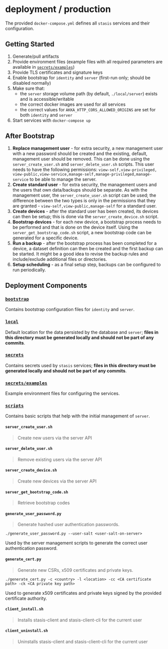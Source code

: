 # deployment / production

The provided `docker-compose.yml` defines all `stasis` services and their configuration.

## Getting Started

1) Generate/pull artifacts
2) Provide environment files (example files with all required parameters are available in [`secrets/examples`](./secrets/examples))
3) Provide TLS certificates and signature keys
4) Enable bootstrap for `identity` and `server` (first-run only; should be disabled normally)
5) Make sure that:
   * the `server` storage volume path (by default, `./local/server`) exists and is accessible/writable
   * the correct docker images are used for all services
   * the correct values for `AKKA_HTTP_CORS_ALLOWED_ORIGINS` are set for both `identity` and `server`
6) Start services with `docker-compose up`

## After Bootstrap

1) **Replace management user** - for extra security, a new management user with a new password should be created and
the existing, default, management user should be removed. This can be done using the `server_create_user.sh` and
`server_delete_user.sh` scripts. This user needs to have the following permissions:
`view-self,view-privileged, view-public,view-service,manage-self,manage-privileged,manage-service` to be able to
manage the server.
2) **Create standard user** - for extra security, the management users and the users that own data/backups should be
separate. As with the management user, the `server_create_user.sh` script can be used; the difference between the
two types is only in the permissions that they are granted - `view-self,view-public,manage-self` for a standard user.
3) **Create devices** - after the standard user has been created, its devices can then be setup; this is done via the
`server_create_device.sh` script.
4) **Bootstrap devices** - for each new device, a bootstrap process needs to be performed and that is done on the
device itself. Using the `server_get_bootstrap_code.sh` script, a new bootstrap code can be generated for a specific device.
5) **Run a backup** - after the bootstrap process has been completed for a device, a dataset definition can then be
created and the first backup can be started. It might be a good idea to revise the backup rules and include/exclude
additional files or directories.
6) **Setup scheduling** - as a final setup step, backups can be configured to run periodically.

## Deployment Components

### [`bootstrap`](./bootstrap)

Contains bootstrap configuration files for `identity` and `server`.

### [`local`](./local)

Default location for the data persisted by the database and `server`; **files in this directory must be generated
locally and should not be part of any commits**.

### [`secrets`](./secrets)

Contains secrets used by `stasis` services; **files in this directory must be generated
locally and should not be part of any commits**.

### [`secrets/examples`](./secrets/examples)

Example environment files for configuring the services.

### [`scripts`](./scripts)

Contains basic scripts that help with the initial management of `server`.

#### `server_create_user.sh`

> Create new users via the server API

#### `server_delete_user.sh`

> Remove existing users via the server API

#### `server_create_device.sh`

> Create new devices via the server API

#### `server_get_bootstrap_code.sh`

> Retrieve bootstrap codes

#### `generate_user_password.py`

> Generate hashed user authentication passwords.

```
./generate_user_password.py --user-salt <user-salt-on-server>
```

Used by the server management scripts to generate the correct user authentication password.

#### `generate_cert.py`

> Generate new CSRs, x509 certificates and private keys.

```
./generate_cert.py -c <country> -l <location> -cc <CA certificate path> -ck <CA private key path>
```

Used to generate x509 certificates and private keys signed by the provided certificate authority.

#### `client_install.sh`

> Installs stasis-client and stasis-client-cli for the current user

#### `client_uninstall.sh`

> Uninstalls stasis-client and stasis-client-cli for the current user
